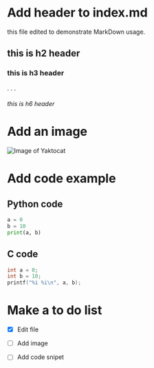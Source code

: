 # Add header to index.md 

this file edited to demonstrate MarkDown usage.

## this is h2 header
### this is h3 header
.
.
.
###### this is h6 header

# Add an image 
![Image of Yaktocat](https://octodex.github.com/images/yaktocat.png)

# Add code example
## Python code
```python
a = 0
b = 10
print(a, b)
```
## C code
```c
int a = 0;
int b = 10;
printf("%i %i\n", a, b);
```
# Make a to do list
- [x] Edit file
- [ ] Add image
- [ ] Add code snipet
      

